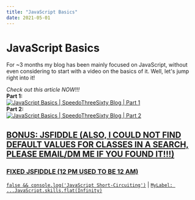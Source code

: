 ```yaml
---
title: "JavaScript Basics"
date: 2021-05-01
---
```


[blogcreate]: https://javascriptlearner815.github.io/blog/2021/04/16/how-to-make-a-blog-with-github-pages.html
[prev]: https://javascriptlearner815.github.io/blog/2021/04/24/javascript-short-circuiting.html
[next]: https://javascriptlearner815.github.io/blog/2021/05/02/js-flat-spread-label.html

# JavaScript Basics

For ~3 months my blog has been mainly focused on JavaScript, without even considering to start with a video on the basics of it. Well, let's jump right into it!

*Check out this article NOW!!!*
<br>
**Part 1:**
<br>
[![JavaScript Basics | SpeedoThreeSixty Blog | Part 1](https://adrotog-yt-embed.herokuapp.com/embed?v=WYrrsvQztLs)](https://www.youtube.com/watch?v=WYrrsvQztLs "JavaScript Basics | SpeedoThreeSixty Blog | Part 1")
<br>
**Part 2:**
<br>
[![JavaScript Basics | SpeedoThreeSixty Blog | Part 2](https://adrotog-yt-embed.herokuapp.com/embed?v=L2CnG3ziV9w)](https://www.youtube.com/watch?v=L2CnG3ziV9w "JavaScript Basics | SpeedoThreeSixty Blog | Part 2")
<br>

## [BONUS: JSFIDDLE (ALSO, I COULD NOT FIND DEFAULT VALUES FOR CLASSES IN A SEARCH, PLEASE EMAIL/DM ME IF YOU FOUND IT!!!)](https://jsfiddle.net/hjr6ans3/217/)

### [FIXED JSFIDDLE (12 PM USED TO BE 12 AM)](https://jsfiddle.net/SpeedoThreeSixty/8vqyn3k2/4/)

[`false && console.log('JavaScript Short-Circuiting')`][prev] | [`MyLabel: ...JavaScript.skills.flat(Infinity)`][next]
